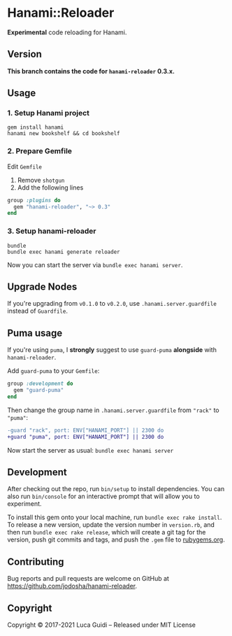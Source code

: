 # Hanami::Reloader

**Experimental** code reloading for Hanami.

## Version

**This branch contains the code for `hanami-reloader` 0.3.x.**

## Usage

### 1. Setup Hanami project

```shell
gem install hanami
hanami new bookshelf && cd bookshelf
```

### 2. Prepare Gemfile

Edit `Gemfile`

  1. Remove `shotgun`
  2. Add the following lines

```ruby
group :plugins do
  gem "hanami-reloader", "~> 0.3"
end
```

### 3. Setup hanami-reloader

```shell
bundle
bundle exec hanami generate reloader
```

Now you can start the server via `bundle exec hanami server`.

## Upgrade Nodes

If you're upgrading from `v0.1.0` to `v0.2.0`, use `.hanami.server.guardfile` instead of `Guardfile`.

## Puma usage

If you're using `puma`, I **strongly** suggest to use `guard-puma` **alongside** with `hanami-reloader`.

Add `guard-puma` to your `Gemfile`:

```ruby
group :development do
  gem "guard-puma"
end
```

Then change the group name in `.hanami.server.guardfile` from `"rack"` to `"puma"`:

```diff
-guard "rack", port: ENV["HANAMI_PORT"] || 2300 do
+guard "puma", port: ENV["HANAMI_PORT"] || 2300 do
```

Now start the server as usual: `bundle exec hanami server`

## Development

After checking out the repo, run `bin/setup` to install dependencies. You can also run `bin/console` for an interactive prompt that will allow you to experiment.

To install this gem onto your local machine, run `bundle exec rake install`. To release a new version, update the version number in `version.rb`, and then run `bundle exec rake release`, which will create a git tag for the version, push git commits and tags, and push the `.gem` file to [rubygems.org](https://rubygems.org).

## Contributing

Bug reports and pull requests are welcome on GitHub at https://github.com/jodosha/hanami-reloader.

## Copyright

Copyright © 2017-2021 Luca Guidi – Released under MIT License
